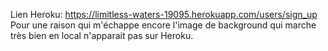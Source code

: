 Lien Heroku: https://limitless-waters-19095.herokuapp.com/users/sign_up
Pour une raison qui m'échappe encore l'image de background qui marche très bien en local n'apparait pas sur Heroku.
